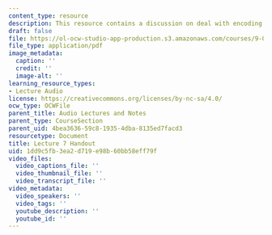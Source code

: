 ```yaml
---
content_type: resource
description: This resource contains a discussion on deal with encoding.
draft: false
file: https://ol-ocw-studio-app-production.s3.amazonaws.com/courses/9-00-introduction-to-psychology-fall-2004/1dd9c5fb3ea2d719e98b60bb58eff79f_h07.pdf
file_type: application/pdf
image_metadata:
  caption: ''
  credit: ''
  image-alt: ''
learning_resource_types:
- Lecture Audio
license: https://creativecommons.org/licenses/by-nc-sa/4.0/
ocw_type: OCWFile
parent_title: Audio Lectures and Notes
parent_type: CourseSection
parent_uid: 4bea3636-59c8-1935-4dba-8135ed7facd3
resourcetype: Document
title: Lecture 7 Handout
uid: 1dd9c5fb-3ea2-d719-e98b-60bb58eff79f
video_files:
  video_captions_file: ''
  video_thumbnail_file: ''
  video_transcript_file: ''
video_metadata:
  video_speakers: ''
  video_tags: ''
  youtube_description: ''
  youtube_id: ''
---
```

